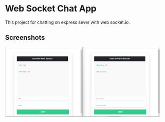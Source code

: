 
# Web Socket Chat App 

This project for chatting on express sever with web socket.io.



## Screenshots

![alt text](https://github.com/nayzawaungnza/SOCKET/blob/main/public/web-socket-io-chat-app-demo.png?raw=true)

